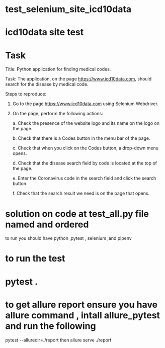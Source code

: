# test_selenium_site_icd10data
# icd10data site test
# Task
Title: 
Python application for finding medical codes.

Task:
The application, on the page https://www.icd10data.com, should search for the disease by medical code.

Steps to reproduce:
  1. Go to the page https://www.icd10data.com using Selenium Webdriver.

  2. On the page, perform the following actions:

       a. Check the presence of the website logo and its name on the logo on the page.
            

       b. Check that there is a Codes button in the menu bar of the page.
     
       c. Check that when you click on the Codes button, a drop-down menu opens.
            

       d. Check that the disease search field by code is located at the top of the page.
           

       e. Enter the Coronavirus code in the search field and click the search button.
          

       f. Check that the search result we need is on the page that opens.
         

          

# solution on code  at test_all.py file named and ordered
to run you should have python ,pytest , selenium ,and pipenv
# to run the test 
#   pytest . 

# to get allure report ensure you have allure command , intall allure_pytest and run the following 

pytest --alluredir=./report
then
allure serve ./report
